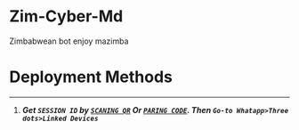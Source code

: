 # Zim-Cyber-Md
Zimbabwean bot enjoy mazimba
  # 
# Deployment Methods
---
1.  ***Get `SESSION ID` by [`SCANING QR`](https://david-session-3-f79y.onrender.com//) Or [`PARING CODE`](https://david-session-3-f79y.onrender.com//). Then `Go-to Whatapp>Three dots>Linked Devices`***
 

